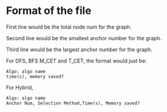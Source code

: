 # Format of the file

First line would be the total node num for the graph.

Second line would be the smallest anchor number for the graph.

Third line would be the largest anchor number for the graph.

For DFS, BFS M_CET and T_CET, the format would just be:

```
Algo: algo name
time(s), memory saved?
```

For Hybrid,

```
Algo: algo name
Anchor Num, Selection Method,Time(s), Memory saved?
```

